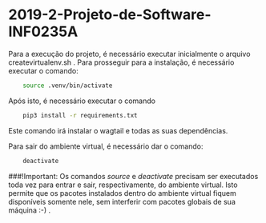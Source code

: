 # 2019-2-Projeto-de-Software-INF0235A

Para a execução do projeto, é necessário executar inicialmente o arquivo createvirtualenv.sh .
Para prosseguir para a instalação, é necessário executar o comando:
```sh
	source .venv/bin/activate
```
Após isto, é necessário executar o comando
```sh
	pip3 install -r requirements.txt
```
Este comando irá instalar o wagtail e todas as suas dependências.


Para sair do ambiente virtual, é necessário dar o comando:
```sh
	deactivate
```

###!Important:
Os comandos *source* e *deactivate* precisam ser executados toda vez para entrar e sair, respectivamente, do ambiente virtual.
Isto permite que os pacotes instalados dentro do ambiente virtual fiquem disponíveis somente nele, sem interferir com pacotes globais de sua máquina :-) .
